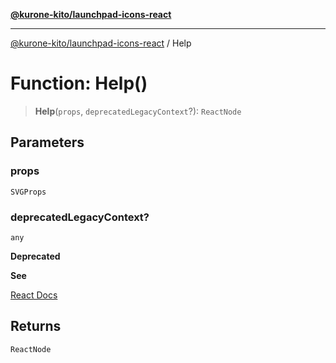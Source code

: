 [**@kurone-kito/launchpad-icons-react**](../README.md)

***

[@kurone-kito/launchpad-icons-react](../globals.md) / Help

# Function: Help()

> **Help**(`props`, `deprecatedLegacyContext`?): `ReactNode`

## Parameters

### props

`SVGProps`

### deprecatedLegacyContext?

`any`

**Deprecated**

**See**

[React Docs](https://legacy.reactjs.org/docs/legacy-context.html#referencing-context-in-lifecycle-methods)

## Returns

`ReactNode`
